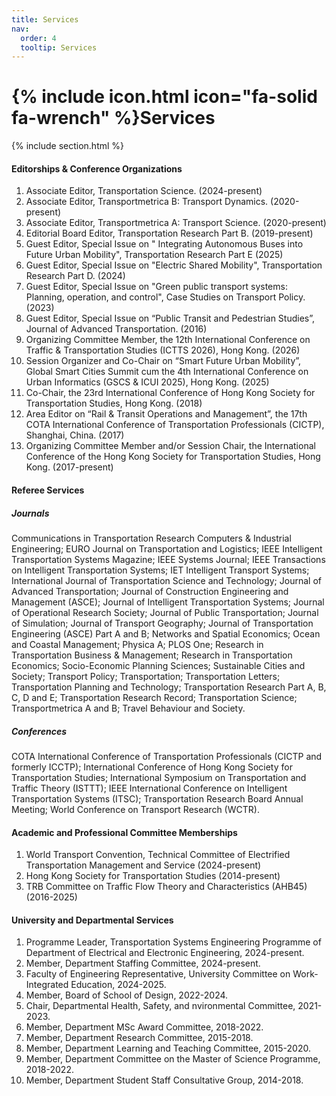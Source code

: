 ```yaml
---
title: Services
nav:
  order: 4
  tooltip: Services
---
```


# {% include icon.html icon="fa-solid fa-wrench" %}Services

{% include section.html %}

#### Editorships & Conference Organizations
1.	Associate Editor, Transportation Science. (2024-present)
2.	Associate Editor, Transportmetrica B: Transport Dynamics. (2020-present)
3.	Associate Editor, Transportmetrica A: Transport Science. (2020-present)
4.	Editorial Board Editor, Transportation Research Part B. (2019-present)
5.	Guest Editor, Special Issue on " Integrating Autonomous Buses into Future Urban Mobility", Transportation Research Part E (2025)
6.	Guest Editor, Special Issue on "Electric Shared Mobility", Transportation Research Part D. (2024)
7.	Guest Editor, Special Issue on "Green public transport systems: Planning, operation, and control", Case Studies on Transport Policy. (2023)
8.	Guest Editor, Special Issue on “Public Transit and Pedestrian Studies”, Journal of Advanced Transportation. (2016)
9.	Organizing Committee Member, the 12th International Conference on Traffic & Transportation Studies (ICTTS 2026), Hong Kong. (2026)
10.	Session Organizer and Co-Chair on “Smart Future Urban Mobility”, Global Smart Cities Summit cum the 4th International Conference on Urban Informatics (GSCS & ICUI 2025), Hong Kong. (2025)
11.	Co-Chair, the 23rd International Conference of Hong Kong Society for Transportation Studies, Hong Kong. (2018)
12.	Area Editor on “Rail & Transit Operations and Management”, the 17th COTA International Conference of Transportation Professionals (CICTP), Shanghai, China. (2017)
13.	Organizing Committee Member and/or Session Chair, the International Conference of the Hong Kong Society for Transportation Studies, Hong Kong. (2017-present)

#### Referee Services
##### Journals
Communications in Transportation Research
Computers & Industrial Engineering; 
EURO Journal on Transportation and Logistics; 
IEEE Intelligent Transportation Systems Magazine; 
IEEE Systems Journal; 
IEEE Transactions on Intelligent Transportation Systems; 
IET Intelligent Transport Systems; 
International Journal of Transportation Science and Technology; 
Journal of Advanced Transportation; 
Journal of Construction Engineering and Management (ASCE); 
Journal of Intelligent Transportation Systems; 
Journal of Operational Research Society;
Journal of Public Transportation; 
Journal of Simulation;
Journal of Transport Geography;
Journal of Transportation Engineering (ASCE) Part A and B; 
Networks and Spatial Economics; 
Ocean and Coastal Management;
Physica A; 
PLOS One;
Research in Transportation Business & Management;
Research in Transportation Economics;
Socio-Economic Planning Sciences;
Sustainable Cities and Society;
Transport Policy; 
Transportation;
Transportation Letters;
Transportation Planning and Technology;
Transportation Research Part A, B, C, D and E; 
Transportation Research Record; 
Transportation Science;
Transportmetrica A and B; 
Travel Behaviour and Society.

##### Conferences
COTA International Conference of Transportation Professionals (CICTP and formerly ICCTP); 
International Conference of Hong Kong Society for Transportation Studies; 
International Symposium on Transportation and Traffic Theory (ISTTT); 
IEEE International Conference on Intelligent Transportation Systems (ITSC); 
Transportation Research Board Annual Meeting; 
World Conference on Transport Research (WCTR).

#### Academic and Professional Committee Memberships 
1.	World Transport Convention, Technical Committee of Electrified Transportation Management and Service (2024-present)
2.	Hong Kong Society for Transportation Studies (2014-present)
3.	TRB Committee on Traffic Flow Theory and Characteristics (AHB45) (2016-2025)

#### University and Departmental Services
1.	Programme Leader, Transportation Systems Engineering Programme of Department of Electrical and Electronic Engineering, 2024-present.
2.	Member, Department Staffing Committee, 2024-present.
3.	Faculty of Engineering Representative, University Committee on Work-Integrated Education, 2024-2025.
4.	Member, Board of School of Design, 2022-2024.
5.	Chair, Departmental Health, Safety, and nvironmental Committee, 2021-2023.
6.	Member, Department MSc Award Committee, 2018-2022.
7.	Member, Department Research Committee, 2015-2018.
8.	Member, Department Learning and Teaching Committee, 2015-2020.
9.	Member, Department Committee on the Master of Science Programme, 2018-2022.
10.	Member, Department Student Staff Consultative Group, 2014-2018.

